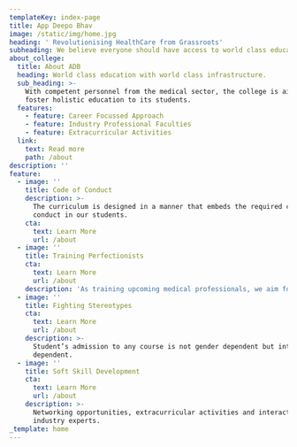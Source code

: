 ```yaml
---
templateKey: index-page
title: App Deepo Bhav
image: /static/img/home.jpg
heading: ' Revolutionising HealthCare from Grassroots'
subheading: We believe everyone should have access to world class education.
about_college:
  title: About ADB
  heading: World class education with world class infrastructure.
  sub_heading: >-
    With competent personnel from the medical sector, the college is aimed to
    foster holistic education to its students.
  features:
    - feature: Career Focussed Approach
    - feature: Industry Professional Faculties
    - feature: Extracurricular Activities
  link:
    text: Read more
    path: /about
description: ''
feature:
  - image: ''
    title: Code of Conduct
    description: >-
      The curriculum is designed in a manner that embeds the required code of
      conduct in our students.
    cta:
      text: Learn More
      url: /about
  - image: ''
    title: Training Perfectionists
    cta:
      text: Learn More
      url: /about
    description: 'As training upcoming medical professionals, we aim for perfectionism.'
  - image: ''
    title: Fighting Stereotypes
    cta:
      text: Learn More
      url: /about
    description: >-
      Student’s admission to any course is not gender dependent but interest
      dependent.
  - image: ''
    title: Soft Skill Development
    cta:
      text: Learn More
      url: /about
    description: >-
      Networking opportunities, extracurricular activities and interaction with
      industry experts.
_template: home
---
```


